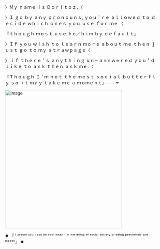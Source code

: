 〉Ｍｙ  ｎａｍｅ  ｉｓ  Ｄｏｒｉｔｏｚ，〈

〉Ｉ  ｇｏ  ｂｙ  ａｎｙ  ｐｒｏｎｏｕｎｓ,  ｙｏｕ＇ｒｅ  ａｌｌｏｗｅｄ  ｔｏ  ｄｅｃｉｄｅ  ｗｈｉｃｈ  ｏｎｅｓ  ｙｏｕ
ｕｓｅ  ｆｏｒ  ｍｅ 〈

『ｔｈｏｕｇｈ  ｍｏｓｔ  ｕｓｅ  ｈｅ／ｈｉｍ  ｂｙ  ｄｅｆａｕｌｔ』

〉Ｉｆ  ｙｏｕ  ｗｉｓｈ  ｔｏ  ｌｅａｒｎ  ｍｏｒｅ  ａｂｏｕｔ
ｍｅ 
ｔｈｅｎ
ｊｕｓｔ ｇｏ ｔｏ ｍｙ 
ｓｔｒａｗｐａｇｅ〈

〉 ｉｆ  ｔｈｅｒｅ＇ｓ  ａｎｙｔｈｉｎｇ  ｕｎ－ａｎｓｗｅｒｅｄ  ｙｏｕ＇ｄ  ｌｉｋｅ  ｔｏ  ａｓｋ
 ｔｈｅｎ  ａｓｋ  ｍｅ．〈

『Ｔｈｏｕｇｈ  Ｉ＇ｍ  ｎｏｔ  ｔｈｅ  ｍｏｓｔ  ｓｏｃｉａｌ  ｂｕｔｔｅｒｆｌｙ  ｓｏ  ｉｔ  ｍａｙ  ｔａｋｅ  ｍｅ  ａ  ｍｏｍｅｎｔ』- - - ✒                                                                                                                                     
































<img width="387" height="457" alt="image" src="https://github.com/user-attachments/assets/3280150f-91b3-4db4-8c5e-6382f73dcc58" />

 
  
  
                       




                       
                                                                                                                                 
                                                                                                                                 
  ✹ 『 ⁱ ᵃˢˢᵘʳᵉ ʸᵒᵘ ⁱ ᶜᵃⁿ ᵇᵉ ᶜᵒᵒˡ ʷʰᵉⁿ ⁱ'ᵐ ⁿᵒᵗ ᵈʸⁱⁿᵍ ᵒᶠ ˢᵒᶜⁱᵃˡ ᵃⁿˣⁱᵉᵗʸ ᵒʳ ᵇᵉⁱⁿᵍ ᵖᵉˢˢⁱᵐⁱˢᵗⁱᶜ ᵃⁿᵈ ᵐᵒᵒᵈʸ』 ✹ 







































































































